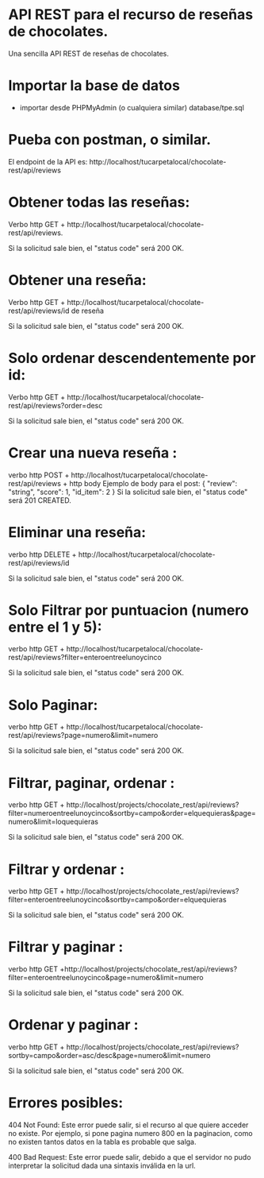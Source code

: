 # API REST para el recurso de reseñas de chocolates.
Una sencilla API REST de reseñas de chocolates.
# Importar la base de datos
- importar desde PHPMyAdmin (o cualquiera similar) database/tpe.sql
# Pueba con postman, o similar.
El endpoint de la API es: http://localhost/tucarpetalocal/chocolate-rest/api/reviews
# Obtener todas las reseñas:
 Verbo http GET + http://localhost/tucarpetalocal/chocolate-rest/api/reviews.

Si la solicitud sale bien, el "status code" será 200 OK. 
# Obtener una reseña:
Verbo http GET + http://localhost/tucarpetalocal/chocolate-rest/api/reviews/id de reseña

Si la solicitud sale bien, el "status code" será 200 OK. 

# Solo ordenar descendentemente por id:
Verbo http GET + http://localhost/tucarpetalocal/chocolate-rest/api/reviews?order=desc

Si la solicitud sale bien, el "status code" será 200 OK. 

# Crear una nueva reseña :
 verbo http POST + http://localhost/tucarpetalocal/chocolate-rest/api/reviews + http body
Ejemplo de body para el post:
{
  "review": "string",
  "score": 1,
  "id_item": 2
}
Si la solicitud sale bien, el "status code" será 201 CREATED. 

# Eliminar una reseña:
 verbo http DELETE + http://localhost/tucarpetalocal/chocolate-rest/api/reviews/id

 Si la solicitud sale bien, el "status code" será 200 OK. 
# Solo Filtrar por puntuacion (numero entre el 1 y 5):
 verbo http GET + http://localhost/tucarpetalocal/chocolate-rest/api/reviews?filter=enteroentreelunoycinco

  Si la solicitud sale bien, el "status code" será 200 OK. 

# Solo Paginar:
 verbo http GET + http://localhost/tucarpetalocal/chocolate-rest/api/reviews?page=numero&limit=numero

  Si la solicitud sale bien, el "status code" será 200 OK. 
  
# Filtrar, paginar, ordenar :
  verbo http GET + http://localhost/projects/chocolate_rest/api/reviews?filter=numeroentreelunoycinco&sortby=campo&order=elquequieras&page=numero&limit=loquequieras

  Si la solicitud sale bien, el "status code" será 200 OK. 
  
# Filtrar y ordenar :
  verbo http GET + http://localhost/projects/chocolate_rest/api/reviews?filter=enteroentreelunoycinco&sortby=campo&order=elquequieras

  Si la solicitud sale bien, el "status code" será 200 OK. 
  
# Filtrar y paginar :
  verbo http GET +http://localhost/projects/chocolate_rest/api/reviews?filter=enteroentreelunoycinco&page=numero&limit=numero

  Si la solicitud sale bien, el "status code" será 200 OK. 
  
# Ordenar y paginar : 
 verbo http GET + http://localhost/projects/chocolate_rest/api/reviews?sortby=campo&order=asc/desc&page=numero&limit=numero

  Si la solicitud sale bien, el "status code" será 200 OK. 
  

 # Errores posibles:

 404 Not Found: Este error puede salir, si el recurso al que quiere acceder no existe. Por ejemplo, si pone pagina numero 800 en la paginacion, como no existen tantos datos en la tabla es probable que salga.
 
 400 Bad Request: Este error puede salir, debido a que el servidor no pudo interpretar la solicitud dada una sintaxis inválida en la url.




